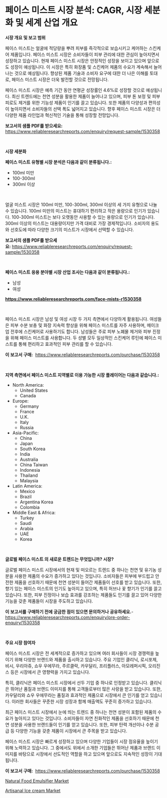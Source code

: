 <p><h1>페이스 미스트 시장 분석: CAGR, 시장 세분화 및 세계 산업 개요</h1></p><p><strong>시장 개요 및 보고 범위</strong></p>
<p><p>페이스 미스트는 얼굴에 적당량을 뿌려 피부를 즉각적으로 보습시키고 케어하는 스킨케어 제품입니다. 페이스 미스트 시장은 소비자들이 피부 관리에 대한 관심이 높아지면서 성장하고 있습니다. 현재 페이스 미스트 시장은 안정적인 성장을 보이고 있으며 앞으로도 성장이 예상됩니다. 이 시장은 특히 화장품 및 스킨케어 제품의 수요가 계속해서 늘어나는 것으로 예상됩니다. 향상된 제품 기술과 소비자 요구에 대한 더 나은 이해를 토대로, 페이스 미스트 시장은 더욱 발전할 것으로 전망됩니다.</p><p>페이스 미스트 시장은 예측 기간 동안 연평균 성장률인 4.6%로 성장할 것으로 예상됩니다. 최신 트렌드에는 천연 성분을 활용한 제품이 늘어나고 있으며, 피부 톤 보정 및 피부 피로도 제거를 위한 기능성 제품이 인기를 끌고 있습니다. 또한 제품의 다양성과 편의성이 높아지면서 소비자들의 선택 폭도 넓어지고 있습니다. 향후 페이스 미스트 시장은 더 다양한 제품 라인업과 혁신적인 기술을 통해 성장할 전망입니다.</p></p>
<p><strong>보고서의 샘플 PDF를 받으세요:</strong> <a href="https://www.reliableresearchreports.com/enquiry/request-sample/1530358">https://www.reliableresearchreports.com/enquiry/request-sample/1530358</a></p>
<p>&nbsp;</p>
<p><strong>시장 세분화</strong></p>
<p><strong>페이스 미스트 유형별 시장 분석은 다음과 같이 분류됩니다.:</strong></p>
<p><ul><li>100ml 미만</li><li>100-300ml</li><li>300ml 이상</li></ul></p>
<p>&nbsp;</p>
<p><p>얼굴 미스트 시장은 100ml 미만, 100-300ml, 300ml 이상의 세 가지 유형으로 나눌 수 있습니다. 100ml 미만의 미스트는 휴대하기 편리하고 작은 용량으로 인기가 있습니다. 100-300ml 미스트는 보다 오랫동안 사용할 수 있는 용량으로 인기가 있습니다. 300ml 이상의 미스트는 대용량이지만 가격 대비로 가장 경제적입니다. 소비자의 용도와 선호도에 따라 다양한 크기의 미스트가 시장에서 선택할 수 있습니다.</p></p>
<p><strong>보고서의 샘플 PDF를 받으세요:</strong>&nbsp;<a href="https://www.reliableresearchreports.com/enquiry/request-sample/1530358">https://www.reliableresearchreports.com/enquiry/request-sample/1530358</a></p>
<p>&nbsp;</p>
<p><strong> 페이스 미스트 응용 분야별 시장 산업 조사는 다음과 같이 분류됩니다.:</strong></p>
<p><ul><li>남성</li><li>여성</li></ul></p>
<p><strong><a href="https://www.reliableresearchreports.com/face-mists-r1530358">https://www.reliableresearchreports.com/face-mists-r1530358</a></strong></p>
<p>&nbsp;</p>
<p><p>페이스 미스트 시장은 남성 및 여성 시장 두 가지 측면에서 다양하게 활용됩니다. 여성들은 피부 수분 보충 및 화장 지속력 향상을 위해 페이스 미스트를 자주 사용하며, 메이크업 전후에 스킨케어로 사용하기도 합니다. 남성들은 주로 피부 노폐물 제거와 피부 진정을 위해 페이스 미스트를 사용합니다. 두 성별 모두 일상적인 스킨케어 루틴에 페이스 미스트를 통해 편리하고 효과적인 피부 관리를 할 수 있습니다.</p></p>
<p><strong>이 보고서 구매:</strong>&nbsp; <a href="https://www.reliableresearchreports.com/purchase/1530358">https://www.reliableresearchreports.com/purchase/1530358</a></p>
<p>&nbsp;</p>
<p><strong>지역 측면에서 페이스 미스트 지역별로 이용 가능한 시장 플레이어는 다음과 같습니다.:</strong></p>
<p><ul>
    <li>
        North America:
        <ul>
            <li>United States</li>
            <li>Canada</li>
        </ul>
    </li>
    <li>
        Europe:
        <ul>
            <li>Germany</li>
            <li>France</li>
            <li>U.K.</li>
            <li>Italy</li>
            <li>Russia</li>
        </ul>
    </li>
    <li>
        Asia-Pacific:
        <ul>
            <li>China</li>
            <li>Japan</li>
            <li>South Korea</li>
            <li>India</li>
            <li>Australia</li>
            <li>China Taiwan</li>
            <li>Indonesia</li>
            <li>Thailand</li>
            <li>Malaysia</li>
        </ul>
    </li>
    <li>
        Latin America:
        <ul>
            <li>Mexico</li>
            <li>Brazil</li>
            <li>Argentina Korea</li>
            <li>Colombia</li>
        </ul>
    </li>
    <li>
        Middle East & Africa:
        <ul>
            <li>Turkey</li>
            <li>Saudi</li>
            <li>Arabia</li>
            <li>UAE</li>
            <li>Korea</li>
        </ul>
    </li>
    </ul></p>
<p>&nbsp;</p>
<p><strong>글로벌 페이스 미스트 의 새로운 트렌드는 무엇입니까? 시장?</strong></p>
<p><p>글로벌 페이스 미스트 시장에서의 현재 및 떠오르는 트렌드 중 하나는 천연 및 유기농 성분을 사용한 제품의 수요가 증가하고 있다는 것입니다. 소비자들은 피부에 부드럽고 안전한 제품을 선호하기 때문에 천연 성분이 들어간 제품들이 선호를 받고 있습니다. 또한, 향기 있는 페이스 미스트의 인기도 높아지고 있으며, 특히 허브나 꽃 향기가 인기를 끌고 있습니다. 또한, 피부 진정이나 보습 효과를 강조하는 제품들도 인기를 끌고 있어 다양한 기능을 갖춘 제품들이 시장을 주도하고 있습니다.</p></p>
<p><strong>이 보고서를 구매하기 전에 궁금한 점이 있으면 문의하거나 공유하세요.</strong>- <a href="https://www.reliableresearchreports.com/enquiry/pre-order-enquiry/1530358">https://www.reliableresearchreports.com/enquiry/pre-order-enquiry/1530358</a></p>
<p>&nbsp;</p>
<p><strong>주요 시장 참여자</strong></p>
<p><p>페이스 미스트 시장은 전 세계적으로 증가하고 있으며 여러 회사들이 시장 경쟁력을 높이기 위해 다양한 브랜드와 제품을 출시하고 있습니다. 주요 기업인 클리닉, 로시포제, 비시, 우리아쥬, 쇼우 우에무라, 주르클락, 카우달리, 프리플러스, 아모레퍼시픽, 오리진스 등은 시장에서 큰 영향력을 가지고 있습니다.</p><p>특히, 클리닉은 페이스 미스트 시장에서 선두 기업 중 하나로 인정받고 있습니다. 클리닉은 뛰어난 품질과 브랜드 이미지를 통해 고객들로부터 많은 사랑을 받고 있습니다. 또한, 카우달리와 쇼우 우에무라는 품질과 효과적인 제품으로 시장에서 큰 인기를 얻고 있습니다. 이러한 회사들은 꾸준한 시장 성장과 함께 매출액도 꾸준히 증가하고 있습니다.</p><p>최근 페이스 미스트 시장에서 눈에 띄는 트렌드 중 하나는 천연 성분이 포함된 제품의 수요가 높아지고 있다는 것입니다. 소비자들이 자연 친화적인 제품을 선호하기 때문에 천연 성분을 사용한 브랜드들이 인기를 얻고 있습니다. 또한, 피부 탄력 개선이나 수분 공급 등 다양한 기능을 갖춘 제품이 시장에서 큰 주목을 받고 있습니다.</p><p>페이스 미스트 시장은 빠르게 성장하고 있으며 다양한 기업들이 시장 점유율을 높이기 위해 노력하고 있습니다. 그 중에서도 위에서 소개한 기업들은 뛰어난 제품과 브랜드 이미지를 바탕으로 시장에서 선도적인 역할을 하고 있으며 앞으로도 지속적인 성장이 기대됩니다.</p></p>
<p><strong>이 보고서 구매:</strong>&nbsp;&nbsp;<a href="https://www.reliableresearchreports.com/purchase/1530358">https://www.reliableresearchreports.com/purchase/1530358</a></p>
<p><p><a href="https://changeable-paste-463.notion.site/Analyzing-Natural-Food-Emulsifier-Market-Global-Industry-Perspective-and-Forecast-2024-to-2031-92bebb29049d48928a5c3ea4b5a72fa6">Natural Food Emulsifier Market</a></p><p><a href="https://fuschia-pecorino-a6d.notion.site/Artisanal-Ice-cream-Market-Report-Reveals-the-Latest-Trends-And-Growth-Opportunities-of-this-Market-ad71bb706d614720b2285b3f8caeed92">Artisanal Ice cream Market</a></p></p>